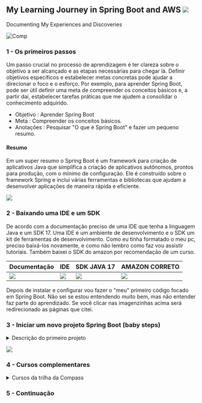 
## My Learning Journey in Spring Boot and AWS    ![](https://img.shields.io/badge/data-05%2F04-lightgrey)                                                     
Documenting My Experiences and Discoveries

![Comp](https://user-images.githubusercontent.com/113571898/230207820-c692edfd-04e1-47bf-a176-4252bf27fe9a.png)

### 1 - Os primeiros passos  
Um passo crucial no processo de aprendizagem é ter clareza sobre o objetivo a ser alcançado e as etapas necessárias para chegar lá. Definir objetivos específicos e estabelecer metas concretas pode ajudar a direcionar o foco e o esforço. Por exemplo, para aprender Spring Boot, pode ser útil definir uma meta de compreender os conceitos básicos e, a partir daí, estabelecer tarefas práticas que me ajudem a consolidar o conhecimento adquirido.
- Objetivo : Aprender Spring Boot
- Meta : Compreender os conceitos básicos.
- Anotações : Pesquisar "O que é Spring Boot" e fazer um pequeno resumo.

#### Resumo

Em um super resumo o Spring Boot é um framework para criação de aplicativos Java que simplifica  a criação de aplicativos autônomos, prontos para produção, com o mínimo de configuração. Ele é construído sobre o framework Spring e inclui várias ferramentas e bibliotecas que ajudam a desenvolver aplicações de maneira rápida e eficiente. 


![](https://img.shields.io/badge/data-06%2F04-lightgrey)
### 2 - Baixando uma IDE e um SDK

De acordo com a documentação preciso de uma IDE que tenha a linguagem Java e um SDK 17. Uma IDE é um ambiente de desenvolvimento e o SDK um kit de ferramentas de desenvolvimento. Como eu tinha formatado o meu pc, preciso baixá-los novamente, e como não lembro como faz vou assistir tutoriais. Também baixei o SDK do amazon por recomendação de um curso.


 | Documentação | IDE                                                        |  SDK JAVA 17                                                     |  AMAZON CORRETO            |
 |--------------|------------------------------------------------------------|------------------------------------------------------------------|----------------------------|
 | <div><a href="https://spring.io/quickstart" target="_blank"><img src="https://img.shields.io/badge/Spring-6DB33F?style=for-the-badge&logo=spring&logoColor=white" target="_blank"></a></div>|<div><a href="https://code.visualstudio.com/" target="_blank"><img src="https://img.shields.io/badge/VSCode-0078D4?style=for-the-badge&logo=visual%20studio%20code&logoColor=white" target="_blank"></a></div>|<div><a href="https://www.oracle.com/java/technologies/downloads/#jdk17-windows" target="_blank"><img src="https://img.shields.io/badge/Oracle-F80000?style=for-the-badge&logo=oracle&logoColor=black" target="_blank"></a></div>|<div><a href="https://aws.amazon.com/pt/corretto/?filtered-posts.sort-by=item.additionalFields.createdDate&filtered-posts.sort-order=desc" target="_blank"><img src="https://img.shields.io/badge/Amazon%20AWS-232F3E.svg?style=for-the-badge&logo=Amazon-AWS&logoColor=white " target="_blank"></a></div>|
 
 Depois de instalar e configurar vou fazer o "meu" primeiro código focado em Spring Boot. Não sei se estou entendendo muito bem, mas não entender faz parte do aprendizado. Se você clicar nas imagenzinhas acima será redirecionado as páginas que citei.
 

### 3 - Iniciar um novo projeto Spring Boot (baby steps) 
<details>

<summary> Descrição do primeiro projeto </summary>

 #### PASSO 1 - CRIAR

- Cliquei nesse link https://start.spring.io/ 
- Configurei como no gif abaixo

![spring](https://user-images.githubusercontent.com/113571898/230308331-00561c79-abbd-4bdf-bb43-cff0b0368543.gif)

- Cliquei em 'ADD DEPENDENCIES' e selecionei Spring Web
- Depois apertei 'CTROL' + 'ENTER'
- Salvei o arquivo 'demo.zip' e extrai seu conteúdo
#### PASSO 2 - MODIFICAR

- Abri a IDE, selecionei a pasta demo e localizei o arquivo ``DemoApplication.java`` na ``src/main/java/com/example/demo``
- Subistitui o que estava no arquivo por este código abaixo

```` java
package com.example.demo;
import org.springframework.boot.SpringApplication;
import org.springframework.boot.autoconfigure.SpringBootApplication;
import org.springframework.web.bind.annotation.GetMapping;
import org.springframework.web.bind.annotation.RequestParam;
import org.springframework.web.bind.annotation.RestController;

@SpringBootApplication
@RestController
public class DemoApplication {
    public static void main(String[] args) {
      SpringApplication.run(DemoApplication.class, args);
    }
    @GetMapping("/hello")
    public String hello(@RequestParam(value = "name", defaultValue = "World") String name) {
      return String.format("Hello %s!", name);
    }
}
````
#### PASSO 3 - TESTAR

- Abri o Prompt e entrei na pasta demo
- Coloquei esta linha dde comando para executar o projeto
```` java
.\gradlew.bat bootRun
````
- Esta foi a minha saída

![image](https://user-images.githubusercontent.com/113571898/230321526-047ae12f-aa77-42bf-a370-1a836b4120d8.png)
 
- Abri meu navegador e na barra de endereço na parte superior digitei `http://localhost:8080/hello`
- Olha só, temos um belo Hello World! 

![image](https://user-images.githubusercontent.com/113571898/230323688-6d1c3008-e996-4ebe-8db6-e7971e809894.png)

- Coloquei `?name=` no final do endereço e olhe só

![image](https://user-images.githubusercontent.com/113571898/230323529-742726d5-e135-4fc6-b58f-483ccab7815a.png)

</details>

![](https://img.shields.io/badge/data-15%2F05-lightgrey)

### 4 - Cursos complementares 
<details>

<summary> Cursos da trilha da Compass </summary>
 
   > Vou fazer uma pausa no Spring para focar nos cursos das Sprints.
 
  <details>

  <summary> WEEK I </summary>
   
- Cursos complementares que fiz durante o percurso de aprendizado
   
  - [ Agile Scrum and Kanban](https://github.com/CristinaKulczynski/MyLearningJourneyInSpringBootAndAWS/blob/c107dad229700d19e70c437e9f1a80d5c700e6c9/Courses/WEEK%20I/Agile%20Scrum%20and%20Kanban.md)
   
  - [ Cyber Security](https://github.com/CristinaKulczynski/MyLearningJourneyInSpringBootAndAWS/blob/c107dad229700d19e70c437e9f1a80d5c700e6c9/Courses/WEEK%20I/Cyber%20Security.md)
   
  - [	Git Complete ](https://github.com/CristinaKulczynski/MyLearningJourneyInSpringBootAndAWS/blob/c107dad229700d19e70c437e9f1a80d5c700e6c9/Courses/WEEK%20I/Git%20Complete.md)
   
  - [ Optional AWS ](https://github.com/CristinaKulczynski/MyLearningJourneyInSpringBootAndAWS/blob/c107dad229700d19e70c437e9f1a80d5c700e6c9/Courses/WEEK%20I/Optional%20AWS.md)
  </details>
 
 
  <details>

  <summary> WEEK II </summary> 
                                        
  - Cursos complementares da semana 2 baby
   
     - [Java Bootcamp](https://github.com/CristinaKulczynski/MyLearningJourneyInSpringBootAndAWS/blob/c917b43600b7143053da0d6e7eac72c81e651a77/Courses/WEEK%20II/Complete%20Java/Complete%20Java%20Development%20Bootcamp.md)

  </details>

   <details>

  <summary> WEEK III </summary> 
                                        
  - Mais uma semaninha de curso e dessa vez a abordagem será direcionada a banco de dados.
   
     - [PostgreeSQL](https://github.com/CristinaKulczynski/MyLearningJourneyInSpringBootAndAWS/blob/46c37b91f439153f59b2da79a859b13d27ff9993/Courses/WEEK%20III/SQLBootCamp.md)
     - [MongoDB](https://github.com/CristinaKulczynski/MyLearningJourneyInSpringBootAndAWS/blob/0c23293e0d1a9d6b892bf89613ecdccf9461a0bb/Courses/WEEK%20III/MongoDBJavaSpringBoot.md)

  </details>

 <details>

  <summary> WEEK IV </summary> 
                                        
  - A semana 4 foi o desafio composto por 4 questões que estão em um repositório privado.
   
  </details>
 
 <details>

  <summary> WEEK V </summary> 
                                        
  - Darei continuidade ao Spring Boot, depois de terminar o curso farei um resuminho aqui no readme.
   
     - [Spring Boot](https://github.com/CristinaKulczynski/MyLearningJourneyInSpringBootAndAWS/blob/1ae3bec639d0e47286f47ac695ae65d4f41c4ff1/Courses/WEEK%20V/SpringBoot.md)

  </details>

  <details>

  <summary> WEEK VI </summary> 
                                        
  - Não tenho muito o que falar aqui, apenas que o curso foi muito extenso.
   
     - [Testing Spring Boot](https://github.com/CristinaKulczynski/MyLearningJourneyInSpringBootAndAWS/blob/1ae3bec639d0e47286f47ac695ae65d4f41c4ff1/Courses/WEEK%20V/SpringBoot.md)

  </details>

  <details>

  <summary> WEEK VII </summary> 
                                        
  - Estou na semana 7 e obviamente atrasada.
   
     - [Microservice Spring Boot](https://github.com/CristinaKulczynski/MyLearningJourneyInSpringBootAndAWS/blob/1ae3bec639d0e47286f47ac695ae65d4f41c4ff1/Courses/WEEK%20V/SpringBoot.md)

  </details>
 
</details>


### 5 - Continuação
